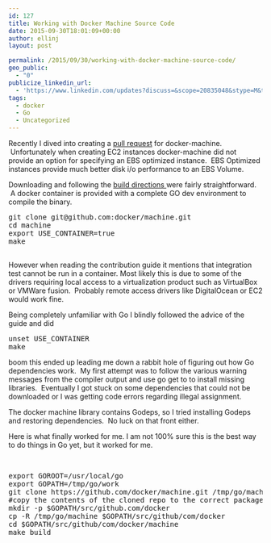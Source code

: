 ```yaml
---
id: 127
title: Working with Docker Machine Source Code
date: 2015-09-30T18:01:09+00:00
author: ellinj
layout: post

permalink: /2015/09/30/working-with-docker-machine-source-code/
geo_public:
  - "0"
publicize_linkedin_url:
  - 'https://www.linkedin.com/updates?discuss=&scope=20835048&stype=M&topic=6055048561471602688&type=U&a=Y5ZP'
tags:
  - docker
  - Go
  - Uncategorized
---
```

Recently I dived into creating a <a href="https://github.com/docker/machine/pull/1905" target="_blank">pull request</a> for docker-machine.  Unfortunately when creating EC2 instances docker-machine did not provide an option for specifying an EBS optimized instance.  EBS Optimized instances provide much better disk i/o performance to an EBS Volume.

Downloading and following the <a href="https://github.com/docker/machine/blob/master/CONTRIBUTING.md" target="_blank">build directions </a>were fairly straightforward.  A docker container is provided with a complete GO dev environment to compile the binary.

<pre class="lang:text decode:true" >git clone git@github.com:docker/machine.git
cd machine
export USE_CONTAINER=true
make

</pre>

However when reading the contribution guide it mentions that integration test cannot be run in a container. Most likely this is due to some of the drivers requiring local access to a virtualization product such as VirtualBox or VMWare fusion.  Probably remote access drivers like DigitalOcean or EC2 would work fine.

Being completely unfamiliar with Go I blindly followed the advice of the guide and did

<pre class="lang:text decode:true" >unset USE_CONTAINER
make
</pre>

boom this ended up leading me down a rabbit hole of figuring out how Go dependencies work.  My first attempt was to follow the various warning messages from the compiler output and use go get to to install missing libraries.  Eventually I got stuck on some dependencies that could not be downloaded or I was getting code errors regarding illegal assignment.

The docker machine library contains Godeps, so I tried installing Godeps and restoring dependencies.  No luck on that front either.

Here is what finally worked for me. I am not 100% sure this is the best way to do things in Go yet, but it worked for me.

&nbsp;

<pre class="lang:text decode:true" >export GOROOT=/usr/local/go
export GOPATH=/tmp/go/work
git clone https://github.com/docker/machine.git /tmp/go/machine
#copy the contents of the cloned repo to the correct package in your $GOPATH
mkdir -p $GOPATH/src/github.com/docker
cp -R /tmp/go/machine $GOPATH/src/github/com/docker
cd $GOPATH/src/github/com/docker/machine
make build

</pre>